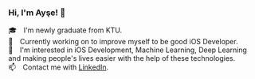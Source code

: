 ### Hi, I'm Ayşe! 👋

🎓&emsp;I'm newly graduate from KTU. <br>
🌱&emsp;Currently working on to improve myself to be good iOS Developer.<br>
🤩&emsp;I'm interested in iOS Development, Machine Learning, Deep Learning and making people's lives easier with the help of these technologies.<br>
📫&emsp;Contact me with [LinkedIn](https://www.linkedin.com/in/ayşe-hotaman/).<br>
